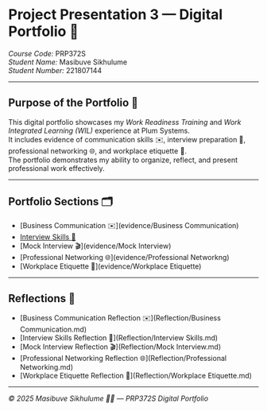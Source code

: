 # Project Presentation 3 — Digital Portfolio 📁

*Course Code:* PRP372S  
*Student Name:* Masibuve Sikhulume  
*Student Number:* 221807144  

---

## Purpose of the Portfolio 🎯

This digital portfolio showcases my *Work Readiness Training* and *Work Integrated Learning (WIL)* experience at Plum Systems.  
It includes evidence of communication skills ✉️, interview preparation 🎤, professional networking 🌐, and workplace etiquette 🏢.  
The portfolio demonstrates my ability to organize, reflect, and present professional work effectively.  

---

## Portfolio Sections 🗂️

- [Business Communication ✉️](evidence/Business Communication)  
- [Interview Skills 🎤](evidence/Interview_Skills)  
- [Mock Interview 🎬](evidence/Mock Interview)  
- [Professional Networking 🌐](evidence/Professional Networkng)  
- [Workplace Etiquette 🏢](evidence/Workplace Etiquette)  

---

## Reflections 📝

- [Business Communication Reflection ✉️](Reflection/Business Communication.md)  
- [Interview Skills Reflection 🎤](Reflection/Interview Skills.md)  
- [Mock Interview Reflection 🎬](Reflection/Mock Interview.md)  
- [Professional Networking Reflection 🌐](Reflection/Professional Networking.md)  
- [Workplace Etiquette Reflection 🏢](Reflection/Workplace Etiquette.md)  

---

*© 2025 Masibuve Sikhulume 👨‍💻 — PRP372S Digital Portfolio*
